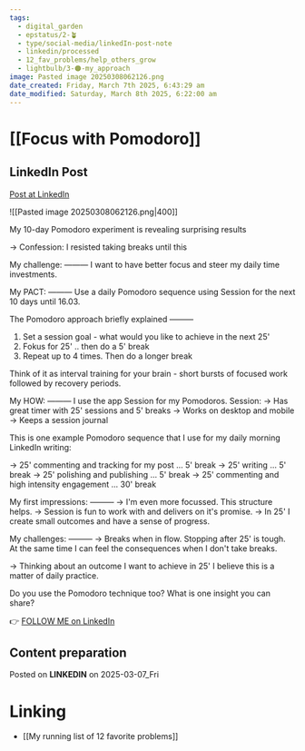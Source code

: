 ```yaml
---
tags:
  - digital_garden
  - epstatus/2-🪴
  - type/social-media/linkedIn-post-note
  - linkedin/processed
  - 12_fav_problems/help_others_grow
  - lightbulb/3-🟠-my_approach
image: Pasted image 20250308062126.png
date_created: Friday, March 7th 2025, 6:43:29 am
date_modified: Saturday, March 8th 2025, 6:22:00 am
---
```

# [[Focus with Pomodoro]]
## LinkedIn Post
[Post at LinkedIn](https://www.linkedin.com/posts/sebastiankamilli_my-10-day-pomodoro-experiment-is-revealing-activity-7303670975412293632-nv6t?utm_source=share&utm_medium=member_desktop&rcm=ACoAAA1M1pkBgWCYPhT45EpfLiHzViQqRWNCIv4)

![[Pasted image 20250308062126.png|400]]

My 10-day Pomodoro experiment is revealing surprising results

→ Confession: I resisted taking breaks until this

My challenge:
———
I want to have better focus and steer my daily time investments.

My PACT:
———
Use a daily Pomodoro sequence using Session for the next 10 days until 16.03.

The Pomodoro approach briefly explained
———
1) Set a session goal - what would you like to achieve in the next 25'
2) Fokus for 25' .. then do a 5' break
3) Repeat up to 4 times. Then do a longer break

Think of it as interval training for your brain - 
short bursts of focused work followed by recovery periods.

My HOW:
———
I use the app Session for my Pomodoros.
Session:
→ Has great timer with 25' sessions and 5' breaks
→ Works on desktop and mobile
→ Keeps a session journal

This is one example Pomodoro sequence that I use
for my daily morning LinkedIn writing:

→ 25' commenting and tracking for my post ... 5' break
→ 25' writing ... 5' break
→ 25' polishing and publishing ... 5' break
→ 25' commenting and high intensity engagement ... 30' break

My first impressions:
———
→ I'm even more focussed. This structure helps.
→ Session is fun to work with and delivers on it's promise.
→ In 25' I create small outcomes and have a sense of progress.

My challenges:
———
→ Breaks when in flow. Stopping after 25' is tough. 
At the same time I can feel the consequences when I don't take breaks.

→ Thinking about an outcome I want to achieve in 25'
I believe this is a matter of daily practice.

Do you use the Pomodoro technique too? 
What is one insight you can share?

👉 [FOLLOW ME on LinkedIn](https://www.linkedin.com/comm/mynetwork/discovery-see-all?usecase=PEOPLE_FOLLOWS&followMember=sebastiankamilli)

## Content preparation

Posted on **LINKEDIN** on 2025-03-07_Fri
# Linking
+ [[My running list of 12 favorite problems]]